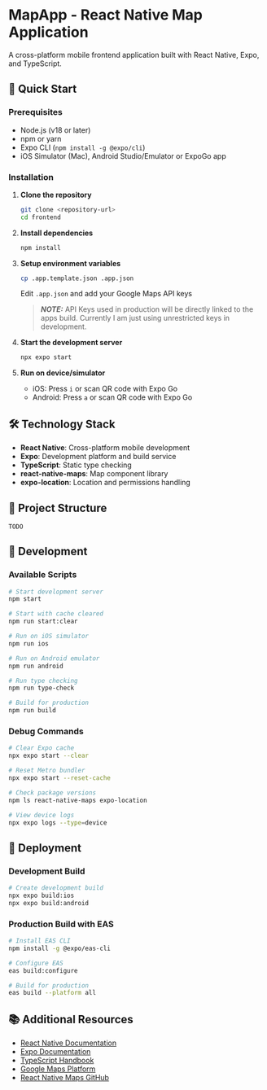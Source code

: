 # MapApp - React Native Map Application

A cross-platform mobile frontend application built with React Native, Expo, and TypeScript.

## 🚀 Quick Start

### Prerequisites
- Node.js (v18 or later)
- npm or yarn
- Expo CLI (`npm install -g @expo/cli`)
- iOS Simulator (Mac), Android Studio/Emulator or ExpoGo app

### Installation

1. **Clone the repository**
   ```bash
   git clone <repository-url>
   cd frontend
   ```

2. **Install dependencies**
   ```bash
   npm install
   ```

3. **Setup environment variables**
   ```bash
   cp .app.template.json .app.json
   ```
   Edit `.app.json` and add your Google Maps API keys

   > **_NOTE:_**  API Keys used in production will be directly linked to the apps build. Currently I am just using unrestricted keys in development.

4. **Start the development server**
   ```bash
   npx expo start
   ```

5. **Run on device/simulator**
   - iOS: Press `i` or scan QR code with Expo Go
   - Android: Press `a` or scan QR code with Expo Go

## 🛠️ Technology Stack

- **React Native**: Cross-platform mobile development
- **Expo**: Development platform and build service
- **TypeScript**: Static type checking
- **react-native-maps**: Map component library
- **expo-location**: Location and permissions handling

## 📁 Project Structure

```
TODO
```

## 🔧 Development

### Available Scripts

```bash
# Start development server
npm start

# Start with cache cleared
npm run start:clear

# Run on iOS simulator
npm run ios

# Run on Android emulator
npm run android

# Run type checking
npm run type-check

# Build for production
npm run build
```

### Debug Commands

```bash
# Clear Expo cache
npx expo start --clear

# Reset Metro bundler
npx expo start --reset-cache

# Check package versions
npm ls react-native-maps expo-location

# View device logs
npx expo logs --type=device
```

## 🚢 Deployment

### Development Build
```bash
# Create development build
npx expo build:ios
npx expo build:android
```

### Production Build with EAS
```bash
# Install EAS CLI
npm install -g @expo/eas-cli

# Configure EAS
eas build:configure

# Build for production
eas build --platform all
```

## 📚 Additional Resources

- [React Native Documentation](https://reactnative.dev/docs/getting-started)
- [Expo Documentation](https://docs.expo.dev)
- [TypeScript Handbook](https://www.typescriptlang.org/docs)
- [Google Maps Platform](https://developers.google.com/maps)
- [React Native Maps GitHub](https://github.com/react-native-maps/react-native-maps)